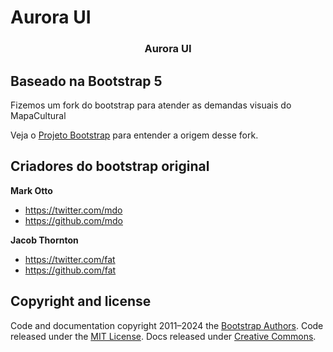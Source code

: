 # Aurora UI

<h3 align="center">Aurora UI</h3>

## Baseado na Bootstrap 5

Fizemos um fork do bootstrap para atender as demandas visuais do MapaCultural

Veja o [Projeto Bootstrap](https://getbootstrap.com/docs/5.3/getting-started/introduction/) para entender a origem desse fork.


## Criadores do bootstrap original

**Mark Otto**

- <https://twitter.com/mdo>
- <https://github.com/mdo>

**Jacob Thornton**

- <https://twitter.com/fat>
- <https://github.com/fat>

## Copyright and license

Code and documentation copyright 2011–2024 the [Bootstrap Authors](https://github.com/twbs/bootstrap/graphs/contributors). Code released under the [MIT License](https://github.com/twbs/bootstrap/blob/main/LICENSE). Docs released under [Creative Commons](https://creativecommons.org/licenses/by/3.0/).
